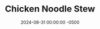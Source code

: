 ---
layout: post
title:  "Chicken Noodle Stew"
date:   2024-08-31 00:00:00 -0500
categories:
- Recipes
- Chicken
permalink: /recipes/chicken-noodle-stew
image: /assets/Food/Chicken/Chicken Noodle/chicken-noodle-cover.jpg
ing: chickennoodle-ing
facts: chickennoodle-facts
section1: Veggies
start2: Whole wheat pasta
section2: Pasta
start3: Boneless skinless chicken thighs
section3: Chicken
start4: Low sodium soy sauce
section4: Spices + Broth
start5: Lemon juice
section5: At the End
Prep: 20
Rest: 
Cook: 360
Source1: https://minimalistbaker.com/chicken-noodle-soup-1-pot/#wprm-recipe-container-89167
Source2: https://kristineskitchenblog.com/crockpot-chicken-noodle-soup/
whisk: https://s.samsungfood.com/1bcbP
tags: 
- chicken thighs
- boneless skinless chicken thighs
- simple
- easy
- paprika
- garlic powder
- onion powder
- chili powder
- thyme
- dried thyme
- lemon juice
- bake
- roast
Description: It might be summer, but I'm gearing up for winter. And that means immune boosting delicious stews to keep you warm and help cure your common cold. This remix off the classic Chicken Noodle Soup is packed with more vegetables and anti-inflammatory spices. The combination of ginger, turmeric, garlic, cayenne pepper, and more will leave your taste buds satisfied, belly fully, and nose cleared.  It's a dump and go stew, like my <a href="/recipes/chicken-stew">Crockpot Chicken Stew</a> and <a href="/recipes/peanut-chicken-chili">Peanut Chicken Chili</a>; meaning you just have to cut up the vegetables and chicken, add it to the crockpot, and have dinner ready for you. No other cooking required!
Instructions: 
- Cut your onion, carrots, and celery into a small dice, and add to a large slow cooker. Dump in your bag of defrosted broccoli. Finely cut your ginger, and add to the pot as well with your minced garlic<br><br>
- <center><img src="/assets/Food/Chicken/Chicken Noodle/chicken-noodle-ginger-1.jpg" alt="" class="half-page"><img src="/assets/Food/Chicken/Chicken Noodle/chicken-noodle-ginger-2.jpg" alt="" class="half-page"></center><br>

- Add your pasta to the pot as well. Whole wheat, egg noodles, gluten free pasta, chickpea pasta, or red lentil pasta are all good choices.  Putting the pasta in raw now will cause it to disintegrate and fully mix into the stew, which I'm honestly a fan of.  But if you want the pasta pices to be distinct and together, I'd recommend leaving it out here.  Instead, cook the pasta as directed on the box with 30 minutes left on the stew, and mix in the cooked pasta right at the end<br><br>

- Cut your chicken thighs into bite sized pieces, and add to the pot<br><br>

- Add in your soy sauce, chicken bouillon, dried spices (thyme, garlic, onion, cumin, black pepper, allspice, turmeric, cinnamon, nutmeg, and cayenne), and water. Mix everything together<br><br>

- Cover and cook on low for about 6 hours, or until the chicken is at least 180F, and the vegetables are tender.  Stir in lemon juice, and serve
---